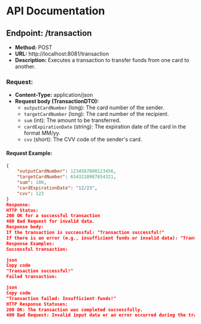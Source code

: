 # API Documentation

## Endpoint: /transaction

- **Method:** POST
- **URL:** http://localhost:8081/transaction
- **Description:** Executes a transaction to transfer funds from one card to another.

### Request:

- **Content-Type:** application/json
- **Request body (TransactionDTO):**
  - `outputCardNumber` (long): The card number of the sender.
  - `targetCardNumber` (long): The card number of the recipient.
  - `sum` (int): The amount to be transferred.
  - `cardExpirationDate` (string): The expiration date of the card in the format MM/yy.
  - `cvv` (short): The CVV code of the sender's card.

#### Request Example:

```json
{
    "outputCardNumber": 1234567890123456,
    "targetCardNumber": 6543210987654321,
    "sum": 100,
    "cardExpirationDate": "12/23",
    "cvv": 123
}
Response:
HTTP Status:
200 OK for a successful transaction
400 Bad Request for invalid data.
Response body:
If the transaction is successful: "Transaction successful!"
If there is an error (e.g., insufficient funds or invalid data): "Transaction failed: {message}"
Response Examples:
Successful transaction:

json
Copy code
"Transaction successful!"
Failed transaction:

json
Copy code
"Transaction failed: Insufficient funds!"
HTTP Response Statuses:
200 OK: The transaction was completed successfully.
400 Bad Request: Invalid input data or an error occurred during the transaction.